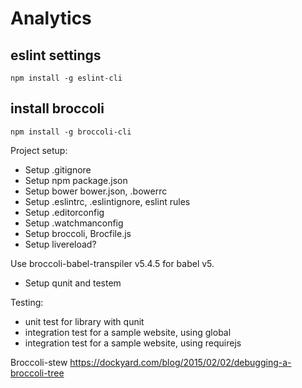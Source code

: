 # Analytics

## eslint settings

    npm install -g eslint-cli

## install broccoli

    npm install -g broccoli-cli

Project setup:

* Setup .gitignore
* Setup npm package.json
* Setup bower bower.json, .bowerrc
* Setup .eslintrc, .eslintignore, eslint rules
* Setup .editorconfig
* Setup .watchmanconfig
* Setup broccoli, Brocfile.js
* Setup livereload?

Use broccoli-babel-transpiler v5.4.5 for babel v5.

* Setup qunit and testem

Testing:

* unit test for library with qunit
* integration test for a sample website, using global
* integration test for a sample website, using requirejs

Broccoli-stew
https://dockyard.com/blog/2015/02/02/debugging-a-broccoli-tree

